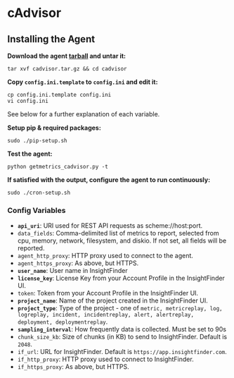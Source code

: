 # cAdvisor
## Installing the Agent
**Download the agent [tarball](https://github.com/insightfinder/InsightAgent/raw/master/cadvisor/cadvisor.tar.gz) and untar it:**
```
tar xvf cadvisor.tar.gz && cd cadvisor
```

**Copy `config.ini.template` to `config.ini` and edit it:**
```
cp config.ini.template config.ini
vi config.ini
```
See below for a further explanation of each variable.

**Setup pip & required packages:**
```
sudo ./pip-setup.sh
```

**Test the agent:**
```
python getmetrics_cadvisor.py -t
```

**If satisfied with the output, configure the agent to run continuously:**
```
sudo ./cron-setup.sh
```

### Config Variables
* **`api_uri`**: URI used for REST API requests as scheme://host:port.
* `data_fields`: Comma-delimited list of metrics to report, selected from cpu, memory, network, filesystem, and diskio. If not set, all fields will be reported.
* `agent_http_proxy`: HTTP proxy used to connect to the agent.
* `agent_https_proxy`: As above, but HTTPS.
* **`user_name`**: User name in InsightFinder
* **`license_key`**: License Key from your Account Profile in the InsightFinder UI.
* `token`: Token from your Account Profile in the InsightFinder UI.
* **`project_name`**: Name of the project created in the InsightFinder UI.
* **`project_type`**: Type of the project - one of `metric, metricreplay, log, logreplay, incident, incidentreplay, alert, alertreplay, deployment, deploymentreplay`.
* **`sampling_interval`**: How frequently data is collected. Must be set to 90s
* `chunk_size_kb`: Size of chunks (in KB) to send to InsightFinder. Default is `2048`.
* `if_url`: URL for InsightFinder. Default is `https://app.insightfinder.com`.
* `if_http_proxy`: HTTP proxy used to connect to InsightFinder.
* `if_https_proxy`: As above, but HTTPS.

